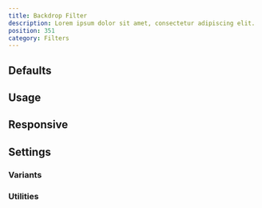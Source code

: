 ```yaml
---
title: Backdrop Filter
description: Lorem ipsum dolor sit amet, consectetur adipiscing elit.
position: 351
category: Filters
---
```


## Defaults

<TableGenerateCommon 
  :rules="{
    'backdrop-filter': [
      '--backdrop-blur: blur(0);',
      '--backdrop-opacity: opacity(1);',
      'backdrop-filter: var(--backdrop-blur) var(--backdrop-opacity);',
    ],
    'backdrop-filter-none': ['backdrop-filter: none;']
}"></TableGenerateCommon>

## Usage

## Responsive

## Settings

### Variants

### Utilities
